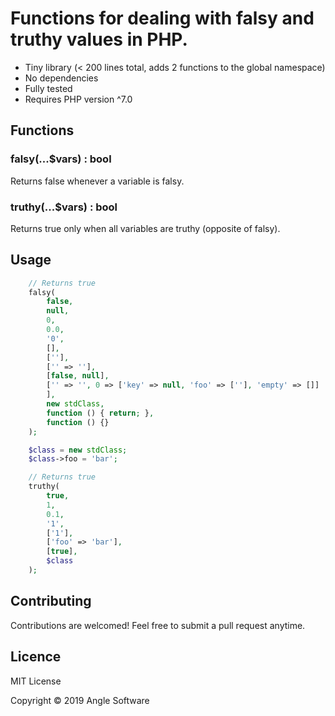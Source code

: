 # Functions for dealing with falsy and truthy values in PHP.

- Tiny library (< 200 lines total, adds 2 functions to the global namespace)
- No dependencies
- Fully tested
- Requires PHP version ^7.0

## Functions

### falsy(...$vars) : bool
Returns false whenever a variable is falsy.

### truthy(...$vars) : bool
Returns true only when all variables are truthy (opposite of falsy).

## Usage

```php
    // Returns true
    falsy(
        false,
        null,
        0,
        0.0,
        '0',
        [],
        [''],
        ['' => ''],
        [false, null],
        ['' => '', 0 => ['key' => null, 'foo' => [''], 'empty' => []]
        ],
        new stdClass,
        function () { return; },
        function () {}
    );

    $class = new stdClass;
    $class->foo = 'bar';

    // Returns true
    truthy(
        true,
        1,
        0.1,
        '1',
        ['1'],
        ['foo' => 'bar'],
        [true],
        $class
    );
```

## Contributing

Contributions are welcomed! Feel free to submit a pull request anytime.

## Licence

MIT License

Copyright © 2019 Angle Software
